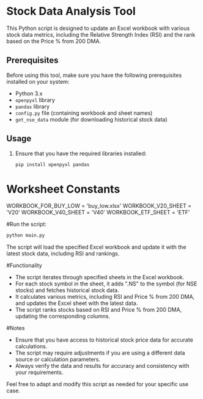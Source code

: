 # Stock Data Analysis Tool

This Python script is designed to update an Excel workbook with various stock data metrics, including the Relative Strength Index (RSI) and the rank based on the Price % from 200 DMA.

## Prerequisites

Before using this tool, make sure you have the following prerequisites installed on your system:

- Python 3.x
- `openpyxl` library
- `pandas` library
- `config.py` file (containing workbook and sheet names)
- `get_nse_data` module (for downloading historical stock data)

## Usage

1. Ensure that you have the required libraries installed:

   ```bash
   pip install openpyxl pandas


# Worksheet Constants
WORKBOOK_FOR_BUY_LOW = 'buy_low.xlsx'
WORKBOOK_V20_SHEET = 'V20'
WORKBOOK_V40_SHEET = 'V40'
WORKBOOK_ETF_SHEET = 'ETF'


#Run the script:
```bash
python main.py
```

The script will load the specified Excel workbook and update it with the latest stock data, including RSI and rankings.

#Functionality
- The script iterates through specified sheets in the Excel workbook.
- For each stock symbol in the sheet, it adds ".NS" to the symbol (for NSE stocks) and fetches historical stock data.
- It calculates various metrics, including RSI and Price % from 200 DMA, and updates the Excel sheet with the latest data.
- The script ranks stocks based on RSI and Price % from 200 DMA, updating the corresponding columns.

#Notes
- Ensure that you have access to historical stock price data for accurate calculations.
- The script may require adjustments if you are using a different data source or calculation parameters.
- Always verify the data and results for accuracy and consistency with your requirements.

Feel free to adapt and modify this script as needed for your specific use case.